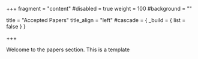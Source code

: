 +++ 
fragment = "content" 
#disabled = true 
weight = 100
#background = ""

title = "Accepted Papers" 
title_align = "left"
#cascade = { _build = { list = false } }

+++

Welcome to the papers section. This is a template
